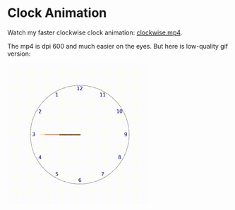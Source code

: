 # Clock Animation
Watch my faster clockwise clock animation: [clockwise.mp4](https://github.com/adams-charleen/clock_animation/raw/main/clockwise.mp4).

The mp4 is dpi 600 and much easier on the eyes. But here is low-quality gif version: 

![Clock Animation](clockwise.gif)

